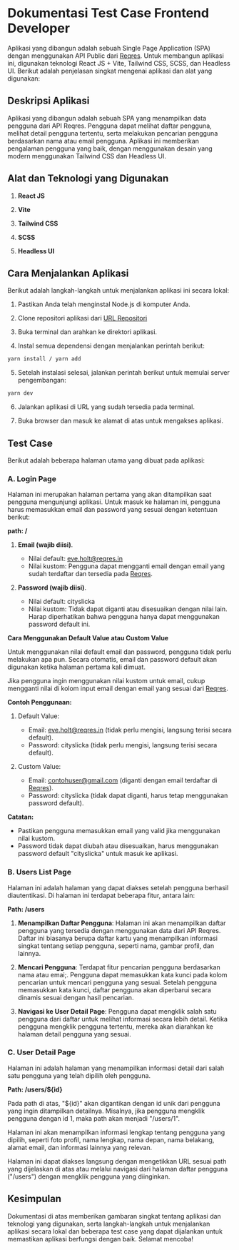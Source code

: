 # Dokumentasi Test Case Frontend Developer

Aplikasi yang dibangun adalah sebuah Single Page Application (SPA) dengan menggunakan API Public dari [Reqres](https://reqres.in/). Untuk membangun aplikasi ini, digunakan teknologi React JS + Vite, Tailwind CSS, SCSS, dan Headless UI. Berikut adalah penjelasan singkat mengenai aplikasi dan alat yang digunakan:

## Deskripsi Aplikasi

Aplikasi yang dibangun adalah sebuah SPA yang menampilkan data pengguna dari API Reqres. Pengguna dapat melihat daftar pengguna, melihat detail pengguna tertentu, serta melakukan pencarian pengguna berdasarkan nama atau email pengguna. Aplikasi ini memberikan pengalaman pengguna yang baik, dengan menggunakan desain yang modern menggunakan Tailwind CSS dan Headless UI.

## Alat dan Teknologi yang Digunakan

1. **React JS**

2. **Vite**

3. **Tailwind CSS**

4. **SCSS**

5. **Headless UI**

## Cara Menjalankan Aplikasi

Berikut adalah langkah-langkah untuk menjalankan aplikasi ini secara lokal:

1. Pastikan Anda telah menginstal Node.js di komputer Anda.

2. Clone repositori aplikasi dari [URL Repositori](https://github.com/Adityarizqi7/test-case-vhiweb)

3. Buka terminal dan arahkan ke direktori aplikasi.

4. Instal semua dependensi dengan menjalankan perintah berikut:

```bash
yarn install / yarn add
```

5. Setelah instalasi selesai, jalankan perintah berikut untuk memulai server pengembangan:

```bash
yarn dev
```

6. Jalankan aplikasi di URL yang sudah tersedia pada terminal.

7. Buka browser dan masuk ke alamat di atas untuk mengakses aplikasi.

## Test Case

Berikut adalah beberapa halaman utama yang dibuat pada aplikasi:

### **A. Login Page**

Halaman ini merupakan halaman pertama yang akan ditampilkan saat pengguna mengunjungi aplikasi. Untuk masuk ke halaman ini, pengguna harus memasukkan email dan password yang sesuai dengan ketentuan berikut:

**path: /**

1. **Email (wajib diisi)**.
   - Nilai default: eve.holt@reqres.in
   - Nilai kustom: Pengguna dapat mengganti email dengan email yang sudah terdaftar dan tersedia pada [Reqres](https://reqres.in/).

2. **Password (wajib diisi)**.
   - Nilai default: cityslicka
   - Nilai kustom: Tidak dapat diganti atau disesuaikan dengan nilai lain. Harap diperhatikan bahwa pengguna hanya dapat menggunakan password default ini.

**Cara Menggunakan Default Value atau Custom Value**

Untuk menggunakan nilai default email dan password, pengguna tidak perlu melakukan apa pun. Secara otomatis, email dan password default akan digunakan ketika halaman pertama kali dimuat.

Jika pengguna ingin menggunakan nilai kustom untuk email, cukup mengganti nilai di kolom input email dengan email yang sesuai dari [Reqres](https://reqres.in/).

**Contoh Penggunaan:**
1. Default Value:
   - Email: eve.holt@reqres.in (tidak perlu mengisi, langsung terisi secara default).
   - Password: cityslicka (tidak perlu mengisi, langsung terisi secara default).

2. Custom Value:
   - Email: contohuser@gmail.com (diganti dengan email terdaftar di [Reqres](https://reqres.in/)).
   - Password: cityslicka (tidak dapat diganti, harus tetap menggunakan password default).

**Catatan:**
- Pastikan pengguna memasukkan email yang valid jika menggunakan nilai kustom.
- Password tidak dapat diubah atau disesuaikan, harus menggunakan password default "cityslicka" untuk masuk ke aplikasi.

### **B. Users List Page**

Halaman ini adalah halaman yang dapat diakses setelah pengguna berhasil diautentikasi. Di halaman ini terdapat beberapa fitur, antara lain:

**Path: /users**

1. **Menampilkan Daftar Pengguna**: Halaman ini akan menampilkan daftar pengguna yang tersedia dengan menggunakan data dari API Reqres. Daftar ini biasanya berupa daftar kartu yang menampilkan informasi singkat tentang setiap pengguna, seperti nama, gambar profil, dan lainnya.

2. **Mencari Pengguna**: Terdapat fitur pencarian pengguna berdasarkan nama atau emai;. Pengguna dapat memasukkan kata kunci pada kolom pencarian untuk mencari pengguna yang sesuai. Setelah pengguna memasukkan kata kunci, daftar pengguna akan diperbarui secara dinamis sesuai dengan hasil pencarian.

3. **Navigasi ke User Detail Page**: Pengguna dapat mengklik salah satu pengguna dari daftar untuk melihat informasi secara lebih detail. Ketika pengguna mengklik pengguna tertentu, mereka akan diarahkan ke halaman detail pengguna yang sesuai.

### **C. User Detail Page**

Halaman ini adalah halaman yang menampilkan informasi detail dari salah satu pengguna yang telah dipilih oleh pengguna.

**Path: /users/${id}**

Pada path di atas, "${id}" akan digantikan dengan id unik dari pengguna yang ingin ditampilkan detailnya. Misalnya, jika pengguna mengklik pengguna dengan id 1, maka path akan menjadi "/users/1".

Halaman ini akan menampilkan informasi lengkap tentang pengguna yang dipilih, seperti foto profil, nama lengkap, nama depan, nama belakang, alamat email, dan informasi lainnya yang relevan.

Halaman ini dapat diakses langsung dengan mengetikkan URL sesuai path yang dijelaskan di atas atau melalui navigasi dari halaman daftar pengguna ("/users") dengan mengklik pengguna yang diinginkan.

## Kesimpulan

Dokumentasi di atas memberikan gambaran singkat tentang aplikasi dan teknologi yang digunakan, serta langkah-langkah untuk menjalankan aplikasi secara lokal dan beberapa test case yang dapat dijalankan untuk memastikan aplikasi berfungsi dengan baik. Selamat mencoba!